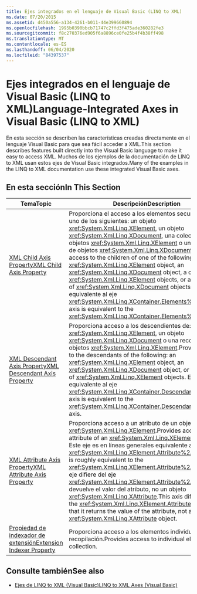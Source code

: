 ```yaml
---
title: Ejes integrados en el lenguaje de Visual Basic (LINQ to XML)
ms.date: 07/20/2015
ms.assetid: d450a556-a134-4261-b011-44e399660894
ms.openlocfilehash: 1995b0390bbcb71747c2ffd3f475ade360282fe3
ms.sourcegitcommit: f8c270376ed905f6a8896ce0fe25b4f4b38ff498
ms.translationtype: MT
ms.contentlocale: es-ES
ms.lasthandoff: 06/04/2020
ms.locfileid: "84397537"
---
```

# <a name="language-integrated-axes-in-visual-basic-linq-to-xml"></a><span data-ttu-id="9e4a6-102">Ejes integrados en el lenguaje de Visual Basic (LINQ to XML)</span><span class="sxs-lookup"><span data-stu-id="9e4a6-102">Language-Integrated Axes in Visual Basic (LINQ to XML)</span></span>
<span data-ttu-id="9e4a6-103">En esta sección se describen las características creadas directamente en el lenguaje Visual Basic para que sea fácil acceder a XML.</span><span class="sxs-lookup"><span data-stu-id="9e4a6-103">This section describes features built directly into the Visual Basic language to make it easy to access XML.</span></span> <span data-ttu-id="9e4a6-104">Muchos de los ejemplos de la documentación de LINQ to XML usan estos ejes de Visual Basic integrados.</span><span class="sxs-lookup"><span data-stu-id="9e4a6-104">Many of the examples in the LINQ to XML documentation use these integrated Visual Basic axes.</span></span>  
  
## <a name="in-this-section"></a><span data-ttu-id="9e4a6-105">En esta sección</span><span class="sxs-lookup"><span data-stu-id="9e4a6-105">In This Section</span></span>  
  
|<span data-ttu-id="9e4a6-106">Tema</span><span class="sxs-lookup"><span data-stu-id="9e4a6-106">Topic</span></span>|<span data-ttu-id="9e4a6-107">Descripción</span><span class="sxs-lookup"><span data-stu-id="9e4a6-107">Description</span></span>|  
|-----------|-----------------|  
|[<span data-ttu-id="9e4a6-108">XML Child Axis Property</span><span class="sxs-lookup"><span data-stu-id="9e4a6-108">XML Child Axis Property</span></span>](../../../language-reference/xml-axis/xml-child-axis-property.md)|<span data-ttu-id="9e4a6-109">Proporciona el acceso a los elementos secundarios de uno de los siguientes: un objeto <xref:System.Xml.Linq.XElement>, un objeto <xref:System.Xml.Linq.XDocument>, una colección de objetos <xref:System.Xml.Linq.XElement> o una colección de objetos <xref:System.Xml.Linq.XDocument>.</span><span class="sxs-lookup"><span data-stu-id="9e4a6-109">Provides access to the children of one of the following: an <xref:System.Xml.Linq.XElement> object, an <xref:System.Xml.Linq.XDocument> object, a collection of <xref:System.Xml.Linq.XElement> objects, or a collection of <xref:System.Xml.Linq.XDocument> objects.</span></span> <span data-ttu-id="9e4a6-110">Este eje es equivalente al eje <xref:System.Xml.Linq.XContainer.Elements%2A>.</span><span class="sxs-lookup"><span data-stu-id="9e4a6-110">This axis is equivalent to the <xref:System.Xml.Linq.XContainer.Elements%2A> axis.</span></span>|  
|[<span data-ttu-id="9e4a6-111">XML Descendant Axis Property</span><span class="sxs-lookup"><span data-stu-id="9e4a6-111">XML Descendant Axis Property</span></span>](../../../language-reference/xml-axis/xml-descendant-axis-property.md)|<span data-ttu-id="9e4a6-112">Proporciona acceso a los descendientes de: un objeto <xref:System.Xml.Linq.XElement>, un objeto <xref:System.Xml.Linq.XDocument> o una recopilación de objetos <xref:System.Xml.Linq.XElement>.</span><span class="sxs-lookup"><span data-stu-id="9e4a6-112">Provides access to the descendants of the following: an <xref:System.Xml.Linq.XElement> object, an <xref:System.Xml.Linq.XDocument> object, or a collection of <xref:System.Xml.Linq.XElement> objects.</span></span> <span data-ttu-id="9e4a6-113">Este eje es equivalente al eje <xref:System.Xml.Linq.XContainer.Descendants%2A>.</span><span class="sxs-lookup"><span data-stu-id="9e4a6-113">This axis is equivalent to the <xref:System.Xml.Linq.XContainer.Descendants%2A> axis.</span></span>|  
|[<span data-ttu-id="9e4a6-114">XML Attribute Axis Property</span><span class="sxs-lookup"><span data-stu-id="9e4a6-114">XML Attribute Axis Property</span></span>](../../../language-reference/xml-axis/xml-attribute-axis-property.md)|<span data-ttu-id="9e4a6-115">Proporciona acceso a un atributo de un objeto <xref:System.Xml.Linq.XElement>.</span><span class="sxs-lookup"><span data-stu-id="9e4a6-115">Provides access to an attribute of an <xref:System.Xml.Linq.XElement> object.</span></span> <span data-ttu-id="9e4a6-116">Este eje es en líneas generales equivalente al eje <xref:System.Xml.Linq.XElement.Attribute%2A>.</span><span class="sxs-lookup"><span data-stu-id="9e4a6-116">This axis is roughly equivalent to the <xref:System.Xml.Linq.XElement.Attribute%2A> axis.</span></span> <span data-ttu-id="9e4a6-117">Este eje difiere del eje <xref:System.Xml.Linq.XElement.Attribute%2A> en que devuelve el valor del atributo, no un objeto <xref:System.Xml.Linq.XAttribute>.</span><span class="sxs-lookup"><span data-stu-id="9e4a6-117">This axis differs from the <xref:System.Xml.Linq.XElement.Attribute%2A> axis in that it returns the value of the attribute, not an <xref:System.Xml.Linq.XAttribute> object.</span></span>|  
|[<span data-ttu-id="9e4a6-118">Propiedad de indexador de extensión</span><span class="sxs-lookup"><span data-stu-id="9e4a6-118">Extension Indexer Property</span></span>](../../../language-reference/xml-axis/extension-indexer-property.md)|<span data-ttu-id="9e4a6-119">Proporciona acceso a los elementos individuales de una recopilación.</span><span class="sxs-lookup"><span data-stu-id="9e4a6-119">Provides access to individual elements in a collection.</span></span>|  
  
## <a name="see-also"></a><span data-ttu-id="9e4a6-120">Consulte también</span><span class="sxs-lookup"><span data-stu-id="9e4a6-120">See also</span></span>

- [<span data-ttu-id="9e4a6-121">Ejes de LINQ to XML (Visual Basic)</span><span class="sxs-lookup"><span data-stu-id="9e4a6-121">LINQ to XML Axes (Visual Basic)</span></span>](linq-to-xml-axes.md)
